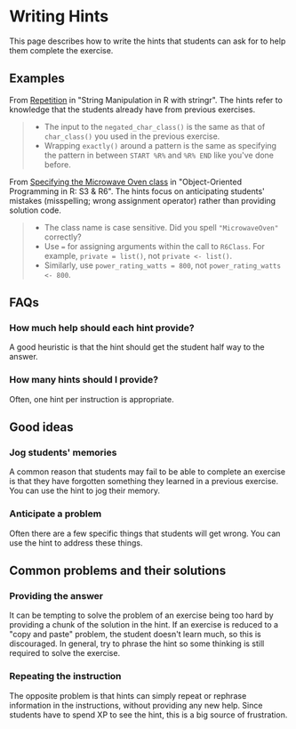 # Writing Hints

This page describes how to write the hints that students can ask for to help them complete the exercise.

## Examples

From [Repetition](https://campus.datacamp.com/courses/string-manipulation-in-r-with-stringr/pattern-matching-with-regular-expressions?ex=8) in "String Manipulation in R with stringr". The hints refer to knowledge that the students already have from previous exercises.

> - The input to the `negated_char_class()` is the same as that of `char_class()` you used in the previous exercise.
> - Wrapping `exactly()` around a pattern is the same as specifying the pattern in between `START %R%` and `%R% END` like you've done before.

From [Specifying the Microwave Oven class](https://campus.datacamp.com/courses/object-oriented-programming-in-r-s3-and-r6/using-r6?ex=2) in "Object-Oriented Programming in R: S3 & R6". The hints focus on anticipating students' mistakes (misspelling; wrong assignment operator) rather than providing solution code.

> - The class name is case sensitive. Did you spell `"MicrowaveOven"` correctly?
> - Use `=` for assigning arguments within the call to `R6Class`. For example, `private = list()`, not `private <- list()`.
> - Similarly, use `power_rating_watts = 800`, not `power_rating_watts <- 800`.


## FAQs

### How much help should each hint provide?

A good heuristic is that the hint should get the student half way to the answer.

### How many hints should I provide?

Often, one hint per instruction is appropriate.


## Good ideas

### Jog students' memories

A common reason that students may fail to be able to complete an exercise is that they have forgotten something they learned in a previous exercise. You can use the hint to jog their memory.

### Anticipate a problem

Often there are a few specific things that students will get wrong. You can use the hint to address these things.


## Common problems and their solutions

### Providing the answer

It can be tempting to solve the problem of an exercise being too hard by providing a chunk of the solution in the hint. If an exercise is reduced to a "copy and paste" problem, the student doesn't learn much, so this is discouraged. In general, try to phrase the hint so some thinking is still required to solve the exercise.

### Repeating the instruction

The opposite problem is that hints can simply repeat or rephrase information in the instructions, without providing any new help. Since students have to spend XP to see the hint, this is a big source of frustration.
